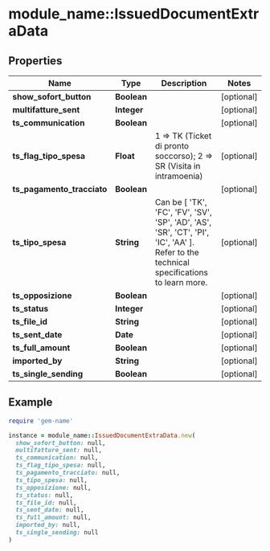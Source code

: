 # module_name::IssuedDocumentExtraData

## Properties

| Name | Type | Description | Notes |
| ---- | ---- | ----------- | ----- |
| **show_sofort_button** | **Boolean** |  | [optional] |
| **multifatture_sent** | **Integer** |  | [optional] |
| **ts_communication** | **Boolean** |  | [optional] |
| **ts_flag_tipo_spesa** | **Float** | 1 &#x3D;&gt; TK (Ticket di pronto soccorso); 2 &#x3D;&gt; SR (Visita in intramoenia) | [optional] |
| **ts_pagamento_tracciato** | **Boolean** |  | [optional] |
| **ts_tipo_spesa** | **String** | Can be [ &#39;TK&#39;, &#39;FC&#39;, &#39;FV&#39;, &#39;SV&#39;, &#39;SP&#39;, &#39;AD&#39;, &#39;AS&#39;, &#39;SR&#39;, &#39;CT&#39;, &#39;PI&#39;, &#39;IC&#39;, &#39;AA&#39; ]. Refer to the technical specifications to learn more. | [optional] |
| **ts_opposizione** | **Boolean** |  | [optional] |
| **ts_status** | **Integer** |  | [optional] |
| **ts_file_id** | **String** |  | [optional] |
| **ts_sent_date** | **Date** |  | [optional] |
| **ts_full_amount** | **Boolean** |  | [optional] |
| **imported_by** | **String** |  | [optional] |
| **ts_single_sending** | **Boolean** |  | [optional] |

## Example

```ruby
require 'gem-name'

instance = module_name::IssuedDocumentExtraData.new(
  show_sofort_button: null,
  multifatture_sent: null,
  ts_communication: null,
  ts_flag_tipo_spesa: null,
  ts_pagamento_tracciato: null,
  ts_tipo_spesa: null,
  ts_opposizione: null,
  ts_status: null,
  ts_file_id: null,
  ts_sent_date: null,
  ts_full_amount: null,
  imported_by: null,
  ts_single_sending: null
)
```


